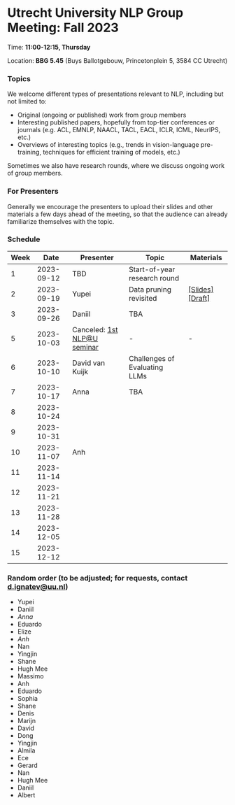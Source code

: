 # Utrecht University NLP Group Meeting: Fall 2023

Time: **11:00-12:15, Thursday**  

Location: **BBG 5.45** (Buys Ballotgebouw, Princetonplein 5, 3584 CC Utrecht)

### Topics

We welcome different types of presentations relevant to NLP, including but not limited to:
- Original (ongoing or published) work from group members
- Interesting published papers, hopefully from top-tier conferences or journals 
  (e.g. ACL, EMNLP, NAACL, TACL, EACL, ICLR, ICML, NeurIPS, etc.)
- Overviews of interesting topics 
  (e.g., trends in vision-language pre-training, techniques for efficient training of models, etc.)

Sometimes we also have research rounds, where we discuss ongoing work of group members.

### For Presenters

Generally we encourage the presenters to upload their slides and other materials 
a few days ahead of the meeting, 
so that the audience can already familiarize themselves with the topic. 

### Schedule

| Week | Date | Presenter | Topic | Materials |
| ---- | ----- | --------- | --------- | --------- |
|1 | 2023-09-12 | TBD | Start-of-year research round | |
|2 | 2023-09-19 | Yupei | Data pruning revisited | [[Slides]](https://docs.google.com/presentation/d/1ibAtlVHhlPjDcOP9X91KmNR06mq0twAkxDKFvNBkzKQ/edit?usp=sharing) [[Draft]](https://www.overleaf.com/read/wjphkpnjsxbk#852c7a) |
|3 | 2023-09-26 | Daniil | TBA | |
|5 | 2023-10-03 | Canceled: [1st NLP@U seminar](https://www.uu.nl/en/events/nlpu-period-1-meeting) | - | - |
|6 | 2023-10-10 | David van Kuijk | Challenges of Evaluating LLMs | |
|7 | 2023-10-17 | Anna | TBA | |
|8 | 2023-10-24 | | | |
|9 | 2023-10-31 | | | |
|10 | 2023-11-07 |Anh | | |
|11 | 2023-11-14 | | | |
|12 | 2023-11-21 | | | |
|13 | 2023-11-28 | | | |
|14 | 2023-12-05 | | | |
|15 | 2023-12-12 | | | |

### Random order (to be adjusted; for requests, contact d.ignatev@uu.nl)

* Yupei
* Daniil
* _Anna_
* Eduardo
* Elize
* _Anh_
* Nan
* Yingjin
* Shane
* Hugh Mee
* Massimo
* Anh
* Eduardo
* Sophia
* Shane
* Denis
* Marijn
* David
* Dong
* Yingjin
* Almila
* Ece
* Gerard
* Nan
* Hugh Mee
* Daniil
* Albert

